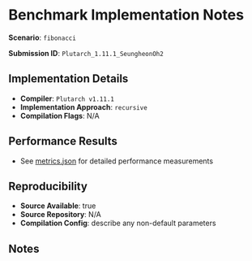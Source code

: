 # Benchmark Implementation Notes

**Scenario**: `fibonacci`

**Submission ID**: `Plutarch_1.11.1_SeungheonOh2`

## Implementation Details

- **Compiler**: `Plutarch v1.11.1`
- **Implementation Approach**: `recursive`
- **Compilation Flags**: N/A

## Performance Results

- See [metrics.json](metrics.json) for detailed performance measurements

## Reproducibility

- **Source Available**: true
- **Source Repository**: N/A
- **Compilation Config**: describe any non-default parameters

## Notes
